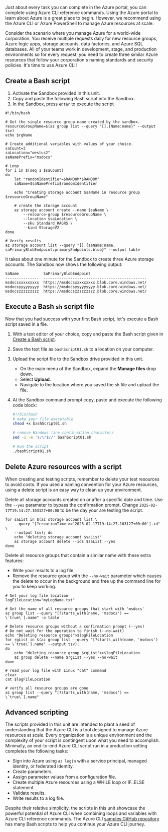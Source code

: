 <!-- markdownlint-disable MD041 -->

Just about every task you can complete in the Azure portal, you can complete using Azure CLI reference commands. Using the Azure portal to learn about Azure is a great place to begin. However, we recommend using the Azure CLI or Azure PowerShell to manage Azure resources at scale.

Consider the scenario where you manage Azure for a world-wide corporation. You receive multiple requests daily for new resource groups, Azure logic apps, storage accounts, data factories, and Azure SQL databases. All of your teams work in development, stage, and production environments so for every request, you need to create three similar Azure resources that follow your corporation's naming standards and security policies. It's time to use Azure CLI!

## Create a Bash script

1. Activate the Sandbox provided in this unit.
1. Copy and paste the following Bash script into the Sandbox.
1. In the Sandbox, press `enter` to execute the script

```azurecli
#!/bin/bash

# Get the single resource group name created by the sandbox.
resourceGroupName=$(az group list --query "[].{Name:name}" --output tsv)
echo $rgName

# Create additional variables with values of your choice.
saCount=3
saLocation="westus2"
saNamePrefix="msdocs"

# Loop 
for i in $(seq 1 $saCount)
do
    let "randomIdentifier=$RANDOM*$RANDOM"
    saName=$saNamePrefix$randomIdentifier

    echo "Creating storage account $saName in resource group $resourceGroupName"

    # create the storage account
    az storage account create --name $saName \
        --resource-group $resourceGroupName \
        --location $saLocation \
        --sku Standard_RAGRS \
        --kind StorageV2
done

# Verify results
az storage account list --query "[].{saName:name, saPrimaryBlobEndpoint:primaryEndpoints.blob}" --output table
```

It takes about one minute for the Sandbox to create three Azure storage accounts. The Sandbox now shows the following output:

```output
SaName           SaPrimaryBlobEndpoint
---------------  ----------------------------------------------
msdocsxxxxxxxxx  https://msdocsxxxxxxxxx.blob.core.windows.net/
msdocsyyyyyyyyy  https://msdocsyyyyyyyyy.blob.core.windows.net/
msdocszzzzzzzzz  https://msdocszzzzzzzzz.blob.core.windows.net/

```

## Execute a Bash `sh` script file

Now that you had success with your first Bash script, let's execute a Bash script saved in a file.

1. With a text editor of your choice, copy and paste the Bash script given in [Create a Bash script](#create-a-bash-script).
1. Save the text file as `bashScript01.sh` to a location on your computer.
1. Upload the script file to the Sandbox drive provided in this unit.
   - On the main menu of the Sandbox, expand the **Manage files** drop down.
   - Select **Upload**.
   - Navigate to the location where you saved the `sh` file and upload the file.
1. At the Sandbox command prompt copy, paste and execute the following code block:

   ```bash
   #!/bin/bash
   # make your file executable
   chmod +x bashScript01.sh
   
   # remove Windows line continuation characters
   sed -i -e 's/\r$//' bashScript01.sh
   
   # Run the script
   ./bashScript01.sh
   ```

## Delete Azure resources with a script

When creating and testing scripts, remember to delete your test resources to avoid costs. If you used a naming convention for your Azure resources, using a delete script is an easy way to clean up your environment.

Delete all storage accounts created on or after a specific date and time. Use the `--yes` parameter to bypass the confirmation prompt. Change `2025-02-17T19:14:27.103127+00:00` to be the day your are testing the script.

```azurecli
for saList in $(az storage account list \
    --query "[?creationTime >='2025-02-17T19:14:27.103127+00:00'].id" \
    --output tsv); do
    echo "deleting storage account $saList"
    az storage account delete --ids $saList --yes
done
```

Delete all resource groups that contain a similar name with these extra features:

- Write your results to a log file.
- Remove the resource group with the `--no-wait` parameter which causes the delete to occur in the background and free up the command line for you to keep working.

```azurecli
# Set your log file location
logFileLocation="myLogName.txt"

# Get the name of all resource groups that start with 'msdocs'
az group list --query "[?starts_with(name, 'msdocs') == \`true\`].name" -o table

# Delete resource groups without a confirmation prompt (--yes)
# Do not wait for the operation to finish (--no-wait)
echo "Deleting resource groups">$logFileLocation
for rgList in $(az group list --query "[?starts_with(name, 'msdocs') == \`true\`].name" --output tsv); 
do
    echo "deleting resource group $rgList">>$logFileLocation
    az group delete --name $rgList --yes --no-wait
done

# read your log file with Linux "cat" command
clear
cat $logFileLocation

# verify all resource groups are gone
az group list --query "[?starts_with(name, 'msdocs') == \`true\`].name"
```

## Advanced scripting

The scripts provided in this unit are intended to plant a seed of understanding that the Azure CLI is a tool designed to manage Azure resources at scale. Every organization is a unique environment and the complexity of your script is contingent upon what you need to accomplish. Minimally, an end-to-end Azure CLI script run in a production setting completes the following tasks:

- Sign into Azure using `az login` with a service principal, managed identity, or federated identity.
- Create parameters.
- Assign parameter values from a configuration file.
- Create multiple Azure resources using a WHILE loop or IF..ELSE statement.
- Validate results.
- Write results to a log file.

Despite their relative simplicity, the scripts in this unit showcase the powerful potential of Azure CLI when combining loops and variables with Azure CLI reference commands. The Azure CLI [samples GitHub repository](https://github.com/Azure-Samples/azure-cli-samples) has many Bash scripts to help you continue your Azure CLI journey.

